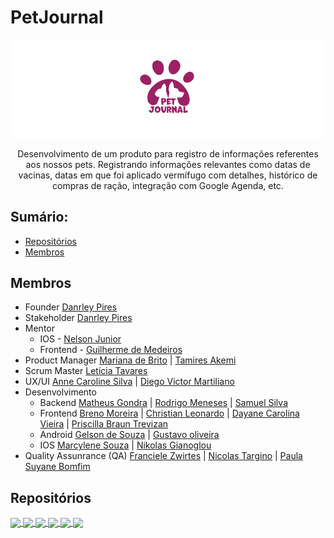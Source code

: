 # PetJournal 
![Details web](logo-petjournal.png)

<p align="center">Desenvolvimento de um produto para registro de informações referentes aos nossos pets. Registrando informações relevantes como datas de vacinas, datas em que foi aplicado vermífugo com detalhes, histórico de compras de ração, integração com Google Agenda, etc.</p>


## Sumário: 
 - [Repositórios](#repositorios)
 - [Membros](#membros)


## Membros
- Founder [Danrley Pires](https://www.linkedin.com/in/dansenpir/)
- Stakeholder [Danrley Pires](https://www.linkedin.com/in/dansenpir/)
- Mentor  
  - IOS - [Nelson Junior](https://www.linkedin.com/in/juniormargalho/) 
  - Frontend - [Guilherme de Medeiros](https://www.linkedin.com/in/guilhermedemedeiros/) 
- Product Manager [Mariana de Brito](https://www.linkedin.com/in/mari-brito/) | [Tamires Akemi](https://www.linkedin.com/in/tamireskojima/)
- Scrum Master [Letícia Tavares](https://www.linkedin.com/in/leticiatrandrade/) 
- UX/UI [Anne Caroline Silva](https://www.linkedin.com/in/annecpereira/) | [Diego Victor Martiliano](https://www.linkedin.com/in/diegovictormartiliano/)
- Desenvolvimento 
   - Backend [Matheus Gondra](https://www.linkedin.com/in/matheus-gondra-a187a81a3/) | [Rodrigo Meneses](https://www.linkedin.com/in/rodrigofmeneses/) | [Samuel Silva](https://www.linkedin.com/in/samuel-silva-2a4893217/)
   - Frontend [Breno Moreira](https://www.linkedin.com/in/brenomorp/) | [Christian Leonardo](https://www.linkedin.com/in/christianlsb) | [Dayane Carolina Vieira](https://www.linkedin.com/in/dayanecarolina/) | [Priscilla Braun Trevizan](https://www.linkedin.com/in/priscillatrevizan/)
   - Android [Gelson de Souza](https://www.linkedin.com/in/gelsonsouza) | [Gustavo oliveira](https://www.linkedin.com/in/gusoliveira21/) 
   - IOS [Marcylene Souza](https://www.linkedin.com/in/marcylene-barreto/) | [Nikolas Gianoglou](https://www.linkedin.com/in/nikolascoelho?trk=contact-info)
- Quality Assunrance (QA) [Franciele Zwirtes](https://www.linkedin.com/in/francielezwirtes/) | [Nicolas Targino](https://www.linkedin.com/in/nicolas-targino/) | [Paula Suyane Bomfim](https://www.linkedin.com/in/paula-suyane-68a465179/)

## Repositórios 
<a href="https://github.com/PetJournal/petjournal.api">
  <img align="center" src="https://github-readme-stats.vercel.app/api/pin/?username=PetJournal&repo=petjournal.api&theme=buefy" />
</a>
<a href="https://github.com/PetJournal/petjournal.web">
  <img align="center" src="https://github-readme-stats.vercel.app/api/pin/?username=PetJournal&repo=petjournal.web&theme=buefy" />
</a>
<a href="https://github.com/PetJournal/petjournal.android">
  <img align="center" src="https://github-readme-stats.vercel.app/api/pin/?username=PetJournal&repo=petjournal.android&theme=buefy" />
</a>
<a href="https://github.com/PetJournal/petjournal.ios">
  <img align="center" src="https://github-readme-stats.vercel.app/api/pin/?username=PetJournal&repo=petjournal.ios&theme=buefy" />
</a>
<a href="https://github.com/PetJournal/petjournal.product">
  <img align="center" src="https://github-readme-stats.vercel.app/api/pin/?username=PetJournal&repo=petjournal.product&theme=buefy" />
</a>
<a href="https://github.com/PetJournal/petjournal.agile">
  <img align="center" src="https://github-readme-stats.vercel.app/api/pin/?username=PetJournal&repo=petjournal.agile&theme=buefy" />
</a>

